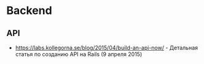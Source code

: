 # Backend

## API

 - https://labs.kollegorna.se/blog/2015/04/build-an-api-now/ - Детальная статья по созданию API на Rails (9 апреля 2015)
